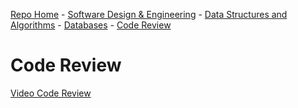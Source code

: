 [Repo Home](README.md) - [Software Design & Engineering](./enhanced_code/SDE_it245_zoo_auth/SDE.md) - [Data Structures and Algorithms](./enhanced_code/DSALGO_cs260_binary_search_tree/ADS.md) - [Databases](./enhanced_code/DB_cs340_animal_finder/DB.md) - [Code Review](CR.md)

# Code Review

[Video Code Review](https://youtu.be/ "Code Review Video")<br/>
